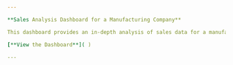 ```yaml
---

**Sales Analysis Dashboard for a Manufacturing Company**

This dashboard provides an in-depth analysis of sales data for a manufacturing company. It offers insights into sales trends, performance metrics, and product-wise breakdowns, enabling better decision-making and strategic planning. The dashboard is designed to be user-friendly, with interactive elements that allow you to explore the data in various dimensions.

[**View the Dashboard**]( )

---
```

